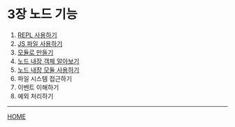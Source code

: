 # 3장 노드 기능

1. [REPL 사용하기](./01.md)
2. [JS 파일 사용하기](./02.md)
3. [모듈로 만들기](./03.md)
4. [노드 내장 객체 알아보기](./04.md)
5. [노드 내장 모듈 사용하기](./05.md)
6. 파일 시스템 접근하기
7. 이벤트 이해하기
8. 예외 처리하기

-----
[HOME](../../README.md)
